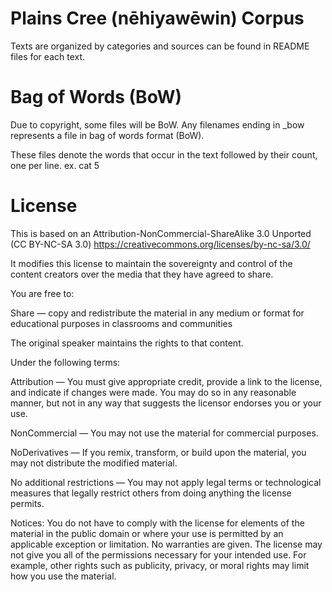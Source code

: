 # Plains Cree (nēhiyawēwin) Corpus

Texts are organized by categories and sources can be found in README files for each text.

# Bag of Words (BoW)

Due to copyright, some files will be BoW.
Any filenames ending in \_bow represents a file in bag of words format (BoW). 

These files denote the words that occur in the text followed by their count, one per line. 
  ex. cat 5

# License

This is based on an Attribution-NonCommercial-ShareAlike 3.0 Unported (CC BY-NC-SA 3.0)
https://creativecommons.org/licenses/by-nc-sa/3.0/

It modifies this license to maintain the sovereignty and control of the content creators over the media that they have agreed to share.

You are free to:


Share — copy and redistribute the material in any medium or format for educational purposes in classrooms and communities

The original speaker maintains the rights to that content.

Under the following terms:

Attribution — You must give appropriate credit, provide a link to the license, and indicate if changes were made. You may do so in any reasonable manner, but not in any way that suggests the licensor endorses you or your use.

NonCommercial — You may not use the material for commercial purposes.

NoDerivatives — If you remix, transform, or build upon the material, you may not distribute the modified material.

No additional restrictions — You may not apply legal terms or technological measures that legally restrict others from doing anything the license permits.

Notices:
You do not have to comply with the license for elements of the material in the public domain or where your use is permitted by an applicable exception or limitation.
No warranties are given. The license may not give you all of the permissions necessary for your intended use. For example, other rights such as publicity, privacy, or moral rights may limit how you use the material.
